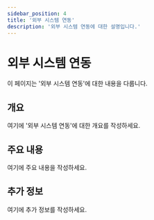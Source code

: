 ```yaml
---
sidebar_position: 4
title: '외부 시스템 연동'
description: '외부 시스템 연동에 대한 설명입니다.'
---
```


# 외부 시스템 연동

이 페이지는 '외부 시스템 연동'에 대한 내용을 다룹니다.

## 개요

여기에 '외부 시스템 연동'에 대한 개요를 작성하세요.

## 주요 내용

여기에 주요 내용을 작성하세요.

## 추가 정보

여기에 추가 정보를 작성하세요.
